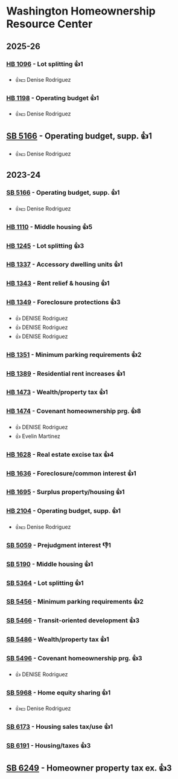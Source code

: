 # Washington Homeownership Resource Center
## 2025-26

### [HB 1096](/bill/2025-26/hb/1096/) - Lot splitting 👍1  
* 👍💵 Denise Rodriguez

### [HB 1198](/bill/2025-26/hb/1198/) - Operating budget 👍1  
* 👍💵 Denise Rodriguez

## [SB 5166](/bill/2025-26/sb/5166/) - Operating budget, supp. 👍1  
* 👍💵 Denise Rodriguez

## 2023-24

### [SB 5166](/bill/2023-24/sb/5166/) - Operating budget, supp. 👍1  
* 👍💵 Denise Rodriguez

### [HB 1110](/bill/2023-24/hb/1110/) - Middle housing 👍5  

### [HB 1245](/bill/2023-24/hb/1245/) - Lot splitting 👍3  

### [HB 1337](/bill/2023-24/hb/1337/) - Accessory dwelling units 👍1  

### [HB 1343](/bill/2023-24/hb/1343/) - Rent relief & housing 👍1  

### [HB 1349](/bill/2023-24/hb/1349/) - Foreclosure protections 👍3  
* 👍 DENISE Rodriguez
* 👍 DENISE Rodriguez
* 👍 DENISE Rodriguez

### [HB 1351](/bill/2023-24/hb/1351/) - Minimum parking requirements 👍2  

### [HB 1389](/bill/2023-24/hb/1389/) - Residential rent increases 👍1  

### [HB 1473](/bill/2023-24/hb/1473/) - Wealth/property tax 👍1  

### [HB 1474](/bill/2023-24/hb/1474/) - Covenant homeownership prg. 👍8  
* 👍 DENISE Rodriguez
* 👍 Evelin Martinez

### [HB 1628](/bill/2023-24/hb/1628/) - Real estate excise tax 👍4  

### [HB 1636](/bill/2023-24/hb/1636/) - Foreclosure/common interest 👍1  

### [HB 1695](/bill/2023-24/hb/1695/) - Surplus property/housing 👍1  

### [HB 2104](/bill/2023-24/hb/2104/) - Operating budget, supp. 👍1  
* 👍💵 Denise Rodriguez

### [SB 5059](/bill/2023-24/sb/5059/) - Prejudgment interest  👎1 

### [SB 5190](/bill/2023-24/sb/5190/) - Middle housing 👍1  

### [SB 5364](/bill/2023-24/sb/5364/) - Lot splitting 👍1  

### [SB 5456](/bill/2023-24/sb/5456/) - Minimum parking requirements 👍2  

### [SB 5466](/bill/2023-24/sb/5466/) - Transit-oriented development 👍3  

### [SB 5486](/bill/2023-24/sb/5486/) - Wealth/property tax 👍1  

### [SB 5496](/bill/2023-24/sb/5496/) - Covenant homeownership prg. 👍3  
* 👍 DENISE Rodriguez

### [SB 5968](/bill/2023-24/sb/5968/) - Home equity sharing 👍1  
* 👍💵 Denise Rodriguez

### [SB 6173](/bill/2023-24/sb/6173/) - Housing sales tax/use 👍1  

### [SB 6191](/bill/2023-24/sb/6191/) - Housing/taxes 👍3  

## [SB 6249](/bill/2023-24/sb/6249/) - Homeowner property tax ex. 👍3  
